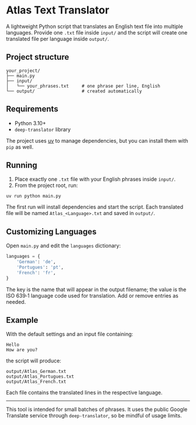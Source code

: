# Atlas Text Translator

A lightweight Python script that translates an English text file into multiple languages. Provide one `.txt` file inside `input/` and the script will create one translated file per language inside `output/`.

## Project structure

```
your_project/
├── main.py
├── input/
│   └── your_phrases.txt     # one phrase per line, English
└── output/                  # created automatically
```

## Requirements

- Python 3.10+
- `deep-translator` library

The project uses [uv](https://github.com/astral-sh/uv) to manage dependencies, but you can install them with `pip` as well.

## Running

1. Place exactly one `.txt` file with your English phrases inside `input/`.
2. From the project root, run:

```
uv run python main.py
```

The first run will install dependencies and start the script. Each translated file will be named `Atlas_<Language>.txt` and saved in `output/`.

## Customizing Languages

Open `main.py` and edit the `languages` dictionary:

```python
languages = {
    'German': 'de',
    'Portugues': 'pt',
    'French': 'fr',
}
```

The key is the name that will appear in the output filename; the value is the ISO 639‑1 language code used for translation. Add or remove entries as needed.

## Example

With the default settings and an input file containing:

```
Hello
How are you?
```

the script will produce:

```
output/Atlas_German.txt
output/Atlas_Portugues.txt
output/Atlas_French.txt
```

Each file contains the translated lines in the respective language.

---

This tool is intended for small batches of phrases. It uses the public Google Translate service through `deep-translator`, so be mindful of usage limits.
